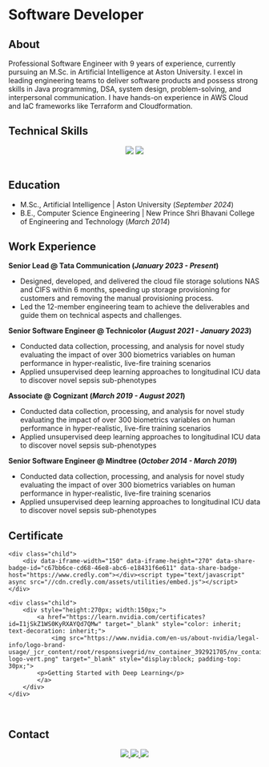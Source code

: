 # Software Developer

## About
Professional Software Engineer with 9 years of experience, currently pursuing an M.Sc. in Artificial Intelligence at Aston University. I excel in leading engineering teams to deliver software products and possess strong skills in Java programming, DSA, system design, problem-solving, and interpersonal communication. I have hands-on experience in AWS Cloud and IaC frameworks like Terraform and Cloudformation.

## Technical Skills 

<div align="center">
    <img src="https://skillicons.dev/icons?i=java,python,spring,aws,html,css,js,jquery,mysql,dynamodb,elasticsearch,terraform,selenium" />
    <img src="https://skillicons.dev/icons?i=github,git,bitbucket,maven,jenkins,vscode,eclipse,idea,pycharm,vscode,windows,linux" />
</div>
<br>

## Education
- M.Sc., Artificial Intelligence	 | Aston University (_September 2024_)	 			        		
- B.E., Computer Science Engineering | New Prince Shri Bhavani College of Engineering and Technology (_March 2014_)

## Work Experience
**Senior Lead @ Tata Communication (_January 2023 - Present_)**
- Designed, developed, and delivered the cloud file storage solutions NAS and CIFS within 6 months, speeding up storage provisioning for customers and removing the manual provisioning process.
- Led the 12-member engineering team to achieve the deliverables and guide them on technical aspects and challenges. 

**Senior Software Engineer @ Technicolor (_August 2021 - January 2023_)**
- Conducted data collection, processing, and analysis for novel study evaluating the impact of over 300 biometrics variables on human performance in hyper-realistic, live-fire training scenarios
- Applied unsupervised deep learning approaches to longitudinal ICU data to discover novel sepsis sub-phenotypes

**Associate @ Cognizant (_March 2019 - August 2021_)**
- Conducted data collection, processing, and analysis for novel study evaluating the impact of over 300 biometrics variables on human performance in hyper-realistic, live-fire training scenarios
- Applied unsupervised deep learning approaches to longitudinal ICU data to discover novel sepsis sub-phenotypes

**Senior Software Engineer @ Mindtree (_October 2014 - March 2019_)**
- Conducted data collection, processing, and analysis for novel study evaluating the impact of over 300 biometrics variables on human performance in hyper-realistic, live-fire training scenarios
- Applied unsupervised deep learning approaches to longitudinal ICU data to discover novel sepsis sub-phenotypes

## Certificate

<link href='/assets/style/custom_style.css' rel='stylesheet'>
<div class="parent">
    <div class="child">
        <div data-iframe-width="150" data-iframe-height="270" data-share-badge-id="65de2deb-1422-47d4-8a73-4612bd977719" data-share-badge-host="https://www.credly.com"></div><script type="text/javascript" async src="//cdn.credly.com/assets/utilities/embed.js"></script>
    </div>

    <div class="child">
        <div data-iframe-width="150" data-iframe-height="270" data-share-badge-id="c67bb6ce-cd68-46e8-abc6-e18431f6e611" data-share-badge-host="https://www.credly.com"></div><script type="text/javascript" async src="//cdn.credly.com/assets/utilities/embed.js"></script>
    </div>

    <div class="child">
        <div style="height:270px; width:150px;">
            <a href="https://learn.nvidia.com/certificates?id=I1jSkZ1WS0KyRXAYQd7QMw" target="_blank" style="color: inherit; text-decoration: inherit;">
                <img src="https://www.nvidia.com/en-us/about-nvidia/legal-info/logo-brand-usage/_jcr_content/root/responsivegrid/nv_container_392921705/nv_container/nv_image.coreimg.100.850.png/1703060329053/nvidia-logo-vert.png" target="_blank" style="display:block; padding-top: 30px;">
            <p>Getting Started with Deep Learning</p>
            </a>
        </div>
    </div>

</div>
<br>

## Contact
<div align="center"> 
  <a href="mailto:tsmbalu@hotmail.com">
    <img src="https://img.shields.io/badge/Microsoft_Outlook-0078D4?style=for-the-badge&logo=microsoft-outlook&logoColor=white" />
  </a>
  <a href="https://www.linkedin.com/in/balasubramani-tsm/" target="_blank">
    <img src="https://img.shields.io/badge/LinkedIn-0077B5?style=for-the-badge&logo=linkedin&logoColor=white" target="_blank" />
  </a>
  <a href="https://tsmbalu.github.io/" target="_blank">
     <img src="https://img.shields.io/badge/Portfolio-FF5722?style=for-the-badge&logo=todoist&logoColor=white" target="_blank" />
  </a>
</div>
